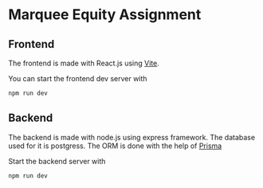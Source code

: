 # Marquee Equity Assignment

## Frontend

The frontend is made with React.js using [Vite](https://vitejs.dev/).

You can start the frontend dev server with

```bash
npm run dev
```

## Backend

The backend is made with node.js using express framework. The database used for it is postgress.
The ORM is done with the help of [Prisma](https://www.prisma.io/)

Start the backend server with

```bash
npm run dev
```
